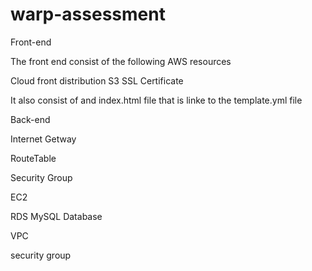 # warp-assessment
Front-end

The front  end consist of  the following  AWS resources



Cloud front distribution 
S3
SSL Certificate

It also consist of and index.html file that is linke to the template.yml file


Back-end 

Internet Getway

RouteTable

Security Group

EC2

RDS MySQL Database

VPC 

security group
